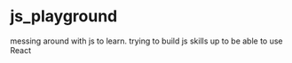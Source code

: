 # js_playground
messing around with js to learn. trying to build js skills up to be able to use React
